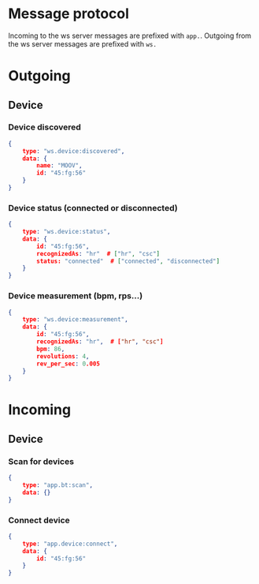 Message protocol
====

Incoming to the ws server messages are prefixed with `app.`. Outgoing from the ws server messages are prefixed with `ws.`

# Outgoing

## Device

### Device discovered
```json
{
    type: "ws.device:discovered",
    data: {
        name: "MOOV",
        id: "45:fg:56"
    }
}
```

### Device status (connected or disconnected)
```json
{
    type: "ws.device:status",
    data: {
        id: "45:fg:56",
        recognizedAs: "hr"  # ["hr", "csc"]
        status: "connected"  # ["connected", "disconnected"]
    }
}
```

### Device measurement (bpm, rps...)
```json
{
    type: "ws.device:measurement",
    data: {
        id: "45:fg:56",
        recognizedAs: "hr",  # ["hr", "csc"]
        bpm: 86,
        revolutions: 4,
        rev_per_sec: 0.005
    }
}
```

# Incoming

## Device

### Scan for devices
```json
{
    type: "app.bt:scan",
    data: {}
}
```

### Connect device
```json
{
    type: "app.device:connect",
    data: {
        id: "45:fg:56"
    }
}
```
